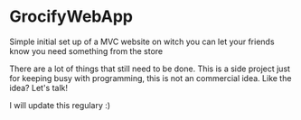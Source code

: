 # GrocifyWebApp
Simple initial set up of a MVC website on witch you can let your friends know you need something from the store

There are a lot of things that still need to be done.
This is a side project just for keeping busy with programming, this is not an commercial idea.
Like the idea? Let's talk!

I will update this regulary :)
